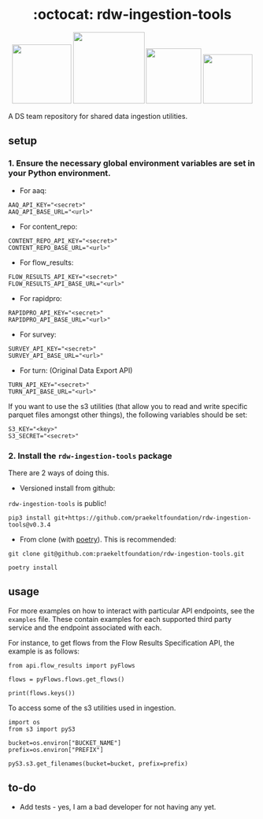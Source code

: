 <h1 align="center">
  :octocat: rdw-ingestion-tools
</h1>

<div align="center">
  <p>
    <img src="https://github.com/praekeltfoundation/rdw-ingestion-tools/workflows/lint/badge.svg" width="120" />
    <img src="https://github.com/praekeltfoundation/rdw-ingestion-tools/workflows/release/badge.svg" width="145" />
    <img src="https://img.shields.io/badge/version-1.0.0-orange" width="112" />
    <img src="https://img.shields.io/badge/license-MIT-blue" width="100" />
  </p>
</div>


A DS team repository for shared data ingestion utilities.

## setup

### 1. Ensure the necessary global environment variables are set in your Python environment.

- For aaq:

```
AAQ_API_KEY="<secret>"
AAQ_API_BASE_URL="<url>"

```

- For content_repo:

```
CONTENT_REPO_API_KEY="<secret>"
CONTENT_REPO_BASE_URL="<url>"

```

- For flow_results:

```
FLOW_RESULTS_API_KEY="<secret>"
FLOW_RESULTS_API_BASE_URL="<url>"

```

- For rapidpro:

```
RAPIDPRO_API_KEY="<secret>"
RAPIDPRO_API_BASE_URL="<url>"

```
- For survey:

```
SURVEY_API_KEY="<secret>"
SURVEY_API_BASE_URL="<url>"

```

- For turn: (Original Data Export API)

```
TURN_API_KEY="<secret>"
TURN_API_BASE_URL="<url>"

```

If you want to use the s3 utilities (that allow you to read and write specific parquet files amongst other things), the following variables should be set:

```
S3_KEY="<key>"
S3_SECRET="<secret>"

```

### 2. Install the `rdw-ingestion-tools` package

There are 2 ways of doing this.

- Versioned install from github:

`rdw-ingestion-tools` is public!

```
pip3 install git+https://github.com/praekeltfoundation/rdw-ingestion-tools@v0.3.4
```

- From clone (with [poetry](https://python-poetry.org/docs/)). This is recommended:

```
git clone git@github.com:praekeltfoundation/rdw-ingestion-tools.git

poetry install

```

## usage

For more examples on how to interact with particular API endpoints, see the `examples` file. These
contain examples for each supported third party service and the endpoint associated with each.

For instance, to get flows from the Flow Results Specification API, the example is as follows:

```
from api.flow_results import pyFlows

flows = pyFlows.flows.get_flows()

print(flows.keys())
```

To access some of the s3 utilities used in ingestion.

```
import os
from s3 import pyS3

bucket=os.environ["BUCKET_NAME"]
prefix=os.environ["PREFIX"]

pyS3.s3.get_filenames(bucket=bucket, prefix=prefix)
```

## to-do

- Add tests - yes, I am a bad developer for not having any yet.
